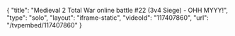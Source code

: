 {
    "title": "Medieval 2 Total War online battle #22 (3v4 Siege) - OHH MYYY!",
    "type": "solo",
    "layout": "iframe-static",
    "videoId": "117407860",
    "url": "\/tvpembed\/117407860"
}